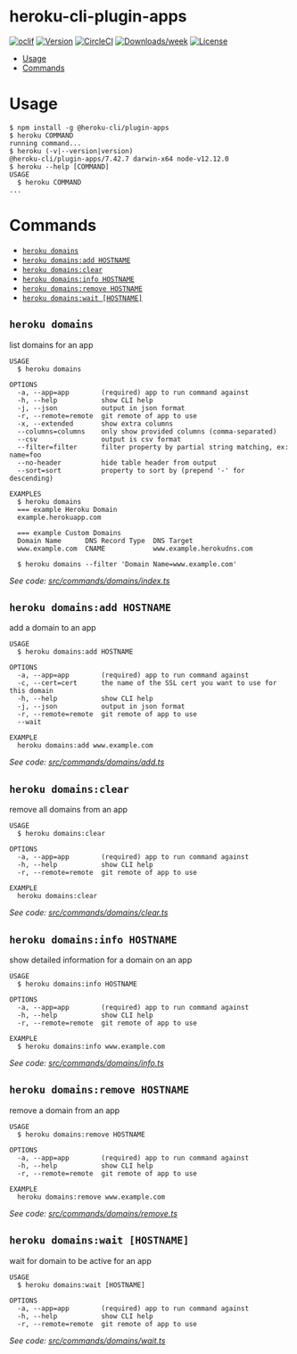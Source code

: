 heroku-cli-plugin-apps
======================

[![oclif](https://img.shields.io/badge/cli-oclif-brightgreen.svg)](https://oclif.io)
[![Version](https://img.shields.io/npm/v/heroku-cli-plugin-apps.svg)](https://npmjs.org/package/heroku-cli-plugin-apps)
[![CircleCI](https://circleci.com/gh/brettgoulder/heroku-cli-plugin-apps/tree/master.svg?style=shield)](https://circleci.com/gh/brettgoulder/heroku-cli-plugin-apps/tree/master)
[![Downloads/week](https://img.shields.io/npm/dw/heroku-cli-plugin-apps.svg)](https://npmjs.org/package/heroku-cli-plugin-apps)
[![License](https://img.shields.io/npm/l/heroku-cli-plugin-apps.svg)](https://github.com/brettgoulder/heroku-cli-plugin-apps/blob/master/package.json)

<!-- toc -->
* [Usage](#usage)
* [Commands](#commands)
<!-- tocstop -->
# Usage
<!-- usage -->
```sh-session
$ npm install -g @heroku-cli/plugin-apps
$ heroku COMMAND
running command...
$ heroku (-v|--version|version)
@heroku-cli/plugin-apps/7.42.7 darwin-x64 node-v12.12.0
$ heroku --help [COMMAND]
USAGE
  $ heroku COMMAND
...
```
<!-- usagestop -->
# Commands
<!-- commands -->
* [`heroku domains`](#heroku-domains)
* [`heroku domains:add HOSTNAME`](#heroku-domainsadd-hostname)
* [`heroku domains:clear`](#heroku-domainsclear)
* [`heroku domains:info HOSTNAME`](#heroku-domainsinfo-hostname)
* [`heroku domains:remove HOSTNAME`](#heroku-domainsremove-hostname)
* [`heroku domains:wait [HOSTNAME]`](#heroku-domainswait-hostname)

## `heroku domains`

list domains for an app

```
USAGE
  $ heroku domains

OPTIONS
  -a, --app=app        (required) app to run command against
  -h, --help           show CLI help
  -j, --json           output in json format
  -r, --remote=remote  git remote of app to use
  -x, --extended       show extra columns
  --columns=columns    only show provided columns (comma-separated)
  --csv                output is csv format
  --filter=filter      filter property by partial string matching, ex: name=foo
  --no-header          hide table header from output
  --sort=sort          property to sort by (prepend '-' for descending)

EXAMPLES
  $ heroku domains
  === example Heroku Domain
  example.herokuapp.com

  === example Custom Domains
  Domain Name      DNS Record Type  DNS Target
  www.example.com  CNAME            www.example.herokudns.com

  $ heroku domains --filter 'Domain Name=www.example.com'
```

_See code: [src/commands/domains/index.ts](https://github.com/heroku/heroku-cli-plugin-apps/blob/v7.42.7/src/commands/domains/index.ts)_

## `heroku domains:add HOSTNAME`

add a domain to an app

```
USAGE
  $ heroku domains:add HOSTNAME

OPTIONS
  -a, --app=app        (required) app to run command against
  -c, --cert=cert      the name of the SSL cert you want to use for this domain
  -h, --help           show CLI help
  -j, --json           output in json format
  -r, --remote=remote  git remote of app to use
  --wait

EXAMPLE
  heroku domains:add www.example.com
```

_See code: [src/commands/domains/add.ts](https://github.com/heroku/heroku-cli-plugin-apps/blob/v7.42.7/src/commands/domains/add.ts)_

## `heroku domains:clear`

remove all domains from an app

```
USAGE
  $ heroku domains:clear

OPTIONS
  -a, --app=app        (required) app to run command against
  -h, --help           show CLI help
  -r, --remote=remote  git remote of app to use

EXAMPLE
  heroku domains:clear
```

_See code: [src/commands/domains/clear.ts](https://github.com/heroku/heroku-cli-plugin-apps/blob/v7.42.7/src/commands/domains/clear.ts)_

## `heroku domains:info HOSTNAME`

show detailed information for a domain on an app

```
USAGE
  $ heroku domains:info HOSTNAME

OPTIONS
  -a, --app=app        (required) app to run command against
  -h, --help           show CLI help
  -r, --remote=remote  git remote of app to use

EXAMPLE
  $ heroku domains:info www.example.com
```

_See code: [src/commands/domains/info.ts](https://github.com/heroku/heroku-cli-plugin-apps/blob/v7.42.7/src/commands/domains/info.ts)_

## `heroku domains:remove HOSTNAME`

remove a domain from an app

```
USAGE
  $ heroku domains:remove HOSTNAME

OPTIONS
  -a, --app=app        (required) app to run command against
  -h, --help           show CLI help
  -r, --remote=remote  git remote of app to use

EXAMPLE
  heroku domains:remove www.example.com
```

_See code: [src/commands/domains/remove.ts](https://github.com/heroku/heroku-cli-plugin-apps/blob/v7.42.7/src/commands/domains/remove.ts)_

## `heroku domains:wait [HOSTNAME]`

wait for domain to be active for an app

```
USAGE
  $ heroku domains:wait [HOSTNAME]

OPTIONS
  -a, --app=app        (required) app to run command against
  -h, --help           show CLI help
  -r, --remote=remote  git remote of app to use
```

_See code: [src/commands/domains/wait.ts](https://github.com/heroku/heroku-cli-plugin-apps/blob/v7.42.7/src/commands/domains/wait.ts)_
<!-- commandsstop -->
